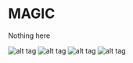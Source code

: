 # MAGIC

Nothing here

![alt tag](https://github.com/soulreaverq/magic/blob/master/app/src/main/res/drawable/screen_nav_drawer.png)
![alt tag](https://github.com/soulreaverq/magic/blob/master/app/src/main/res/drawable/screen_feed_1_columns.png) 
![alt tag](https://github.com/soulreaverq/magic/blob/master/app/src/main/res/drawable/screen_feed_2_columns.png) 
![alt tag](https://github.com/soulreaverq/magic/blob/master/app/src/main/res/drawable/screen_picture.png)
